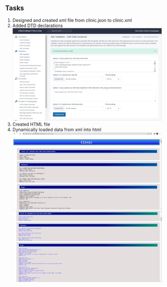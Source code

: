 ## Tasks
1. Designed and created xml file from clinic.json to clinic.xml
2. Added DTD declarations
![image info](../project-1/assets/DTD%20Validation.PNG)
3. Created HTML file
4. Dynamically loaded data from xml into html
![image info](../project-1/assets/HTML-1%20Sample%20Output.PNG)
![image info](../project-1/assets/HTML-2%20Sample%20Output.PNG)